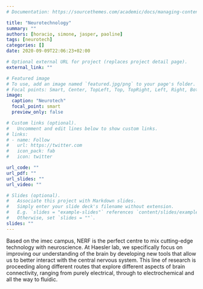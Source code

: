 ```yaml
---
# Documentation: https://sourcethemes.com/academic/docs/managing-content/

title: "Neurotechnology"
summary: ""
authors: [horacio, simone, jasper, paoline]
tags: [neurotech]
categories: []
date: 2020-09-09T22:06:23+02:00

# Optional external URL for project (replaces project detail page).
external_link: ""

# Featured image
# To use, add an image named `featured.jpg/png` to your page's folder.
# Focal points: Smart, Center, TopLeft, Top, TopRight, Left, Right, BottomLeft, Bottom, BottomRight.
image:
  caption: "Neurotech"
  focal_point: smart
  preview_only: false

# Custom links (optional).
#   Uncomment and edit lines below to show custom links.
# links:
# - name: Follow
#   url: https://twitter.com
#   icon_pack: fab
#   icon: twitter

url_code: ""
url_pdf: ""
url_slides: ""
url_video: ""

# Slides (optional).
#   Associate this project with Markdown slides.
#   Simply enter your slide deck's filename without extension.
#   E.g. `slides = "example-slides"` references `content/slides/example-slides.md`.
#   Otherwise, set `slides = ""`.
slides: ""
---
```


Based on the imec campus, NERF is the perfect centre to mix cutting-edge technology with neuroscience. At Haesler lab, we specifically focus on improving our understanding of the brain by developing new tools that allow us to better interact with the central nervous system. This line of research is proceeding along different routes that explore different aspects of brain connectivity, ranging from purely electrical, through to electrochemical and all the way to fluidic. 